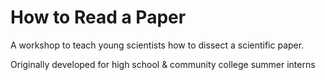 # How to Read a Paper
A workshop to teach young scientists how to dissect a scientific paper.

Originally developed for high school & community college summer interns
